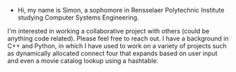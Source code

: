 - Hi, my name is Simon, a sophomore in Rensselaer Polytechnic Institute studying Computer Systems Engineering. 

I'm interested in working a collaborative project with others (could be anything code related). Please feel free to reach out. I have a background in C++ and Python, in which I have used to work on a variety of projects such as dynamically allocated connect four that expands based on user input and even a movie catalog lookup using a hashtable. 
